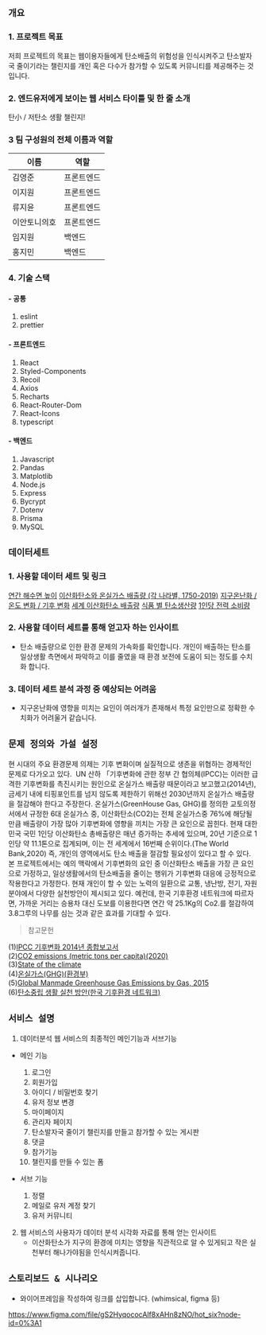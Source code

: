 ## `개요`

### 1. 프로젝트 목표

저희 프로젝트의 목표는 웹이용자들에게 탄소배출의 위험성을 인식시켜주고 탄소발자국 줄이기라는 챌린지를 개인 혹은 다수가 참가할 수 있도록 커뮤니티를 제공해주는 것입니다.

### 2. 엔드유저에게 보이는 웹 서비스 타이틀 및 한 줄 소개

탄小 / 저탄소 생활 챌린지!

### 3 팀 구성원의 전체 이름과 역할

| 이름         | 역할       |
| ------------ | ---------- |
| 김영준       | 프론트엔드 |
| 이지원       | 프론트엔드 |
| 류지윤       | 프론트엔드 |
| 이안토니의호 | 프론트엔드 |
| 임지원       | 백엔드     |
| 홍지민       | 백엔드     |

### 4. 기술 스택

#### - 공통

1. eslint
2. prettier

#### - 프론트엔드

1. React
2. Styled-Components
3. Recoil
4. Axios
5. Recharts
6. React-Router-Dom
7. React-Icons
8. typescript

#### - 백엔드

1. Javascript
2. Pandas
3. Matplotlib
4. Node.js
5. Express
6. Bycrypt
7. Dotenv
8. Prisma
9. MySQL

## **`데이터세트`**

### 1. 사용할 데이터 세트 및 링크

[연간 해수면 높이](http://www.climate.go.kr/home/09_monitoring/marine/sl_alt)
[이산화탄소와 온실가스 배출량 (각 나라별, 1750-2019)](https://www.kaggle.com/datasets/srikantsahu/co2-and-ghg-emission-data)
[지구온난화 / 온도 변화 / 기후 변화](https://www.kaggle.com/datasets/sevgisarac/temperature-change)
[세계 이산화탄소 배출량](https://www.kaggle.com/code/gcmadhan/carbon-emission-by-country)
[식품 별 탄소생산량](https://www.kaggle.com/datasets/selfvivek/environment-impact-of-food-production)
[1인당 전력 소비량](https://www.index.go.kr/unify/idx-info.do?idxCd=4291)

### 2. 사용할 데이터 세트를 통해 얻고자 하는 인사이트

-   탄소 배출량으로 인한 환경 문제의 가속화를 확인합니다. 개인이 배출하는 탄소를 일상생활 측면에서 파악하고 이를 줄였을 때 환경 보전에 도움이 되는 정도를 수치화 합니다.

### 3. 데이터 세트 분석 과정 중 예상되는 어려움

-   지구온난화에 영향을 미치는 요인이 여러개가 존재해서 특정 요인만으로 정확한 수치화가 어려울거 같습니다.

## **`문제 정의와 가설 설정`**

현 시대의 주요 환경문제 의제는 기후 변화이며 실질적으로 생존을 위협하는 경제적인 문제로 다가오고 있다.  UN 산하 「기후변화에 관한 정부 간 협의체(IPCC)는 이러한 급격한 기후변화를 촉진시키는 원인으로 온실가스 배출량 때문이라고 보고했고(2014년), 금세기 내에 티핑포인트를 넘지 않도록 제한하기 위해선 2030년까지 온실가스 배출량을 절감해야 한다고 주장한다. 온실가스(GreenHouse Gas, GHG)를 정의한 교토의정서에서 규정한 6대 온실가스 중, 이산화탄소(CO2)는 전체 온실가스중 76%에 해당될 만큼 배출량이 가장 많아 기후변화에 영향을 끼치는 가장 큰 요인으로 꼽힌다. 현재 대한민국 국민 1인당 이산화탄소 총배출량은 매년 증가하는 추세에 있으며, 20년 기준으로 1인당 약 11.1톤으로 집계되며, 이는 전 세계에서 16번째 순위이다.(The World Bank,2020) 즉, 개인의 영역에서도 탄소 배출을 절감할 필요성이 있다고 할 수 있다. 본 프로젝트에서는 예의 맥락에서 기후변화의 요인 중 이산화탄소 배출을 가장 큰 요인으로 가정하고, 일상생활에서의 탄소배출을 줄이는 행위가 기후변화 대응에 긍정적으로 작용한다고 가정한다. 현재 개인이 할 수 있는 노력의 일환으로 교통, 냉난방, 전기, 자원 분야에서 다양한 실천방안이 제시되고 있다. 예컨데, 한국 기후환경 네트워크에 따르자면, 가까운 거리는 승용차 대신 도보를 이용한다면 연간 약 25.1Kg의 Co2.를 절감하여 3.8그루의 나무를 심는 것과 같은 효과를 기대할 수 있다.

> 참고문헌

(1)[IPCC 기후변화 2014년 종합보고서](https://www.ipcc.ch/site/assets/uploads/2018/02/ar5-syr-spm_korean.pdf)  
(2)[CO2 emissions (metric tons per capita)(2020)](https://data.worldbank.org/indicator/EN.ATM.CO2E.PC)  
(3)[State of the climate](https://www.unep.org/explore-topics/climate-action/what-we-do/climate-action-note/state-of-climate.html?gclid=Cj0KCQjwkOqZBhDNARIsAACsbfKGX75a6dAMXx8RGR_COa5yDN_qWNqomftipFlrl2XP-CQW-aGvFtEaArtyEALw_wcB)  
(4)[온실가스(GHG)(환경부)](https://www.me.go.kr/home/web/dictionary/read.do?pagerOffset=0&maxPageItems=10&maxIndexPages=10&searchKey=&searchValue=&menuId=10448&orgCd=&condition.createDeptName=%EC%98%A8%EC%8B%A4%EA%B0%80%EC%8A%A4&boardMasterId=&dicSeq=896&decorator)  
(5)[Global Manmade Greenhouse Gas Emissions by Gas, 2015](https://www.c2es.org/content/international-emissions/)  
(6)[탄소중립 생활 실천 방안(한국 기후환경 네트워크)](https://www.kcen.kr/USR_main2016.jsp??=life/life02)  


## **`서비스 설명`**

1. 데이터분석 웹 서비스의 최종적인 메인기능과 서브기능

-   메인 기능

    1.  로그인
    2.  회원가입
    3.  아이디 / 비밀번호 찾기
    4.  유저 정보 변경
    5.  마이페이지
    6.  관리자 페이지
    7.  탄소발자국 줄이기 챌린지를 만들고 참가할 수 있는 게시판
    8.  댓글
    9.  참가기능
    10. 챌린지를 만들 수 있는 폼

-   서브 기능
    1.  정렬
    2.  메일로 유저 계정 찾기
    4.  유저 커뮤니티

2. 웹 서비스의 사용자가 데이터 분석 시각화 자료를 통해 얻는 인사이트
    - 이산화탄소가 지구의 환경에 미치는 영향을 직관적으로 알 수 있게되고 작은 실천부터 해나가야됨을 인식시켜줍니다.

## **`스토리보드 & 시나리오`**

-   와이어프레임을 작성하여 링크를 삽입합니다. (whimsical, figma 등)

https://www.figma.com/file/gS2HyqococAlf8xAHn8zNO/hot_six?node-id=0%3A1
